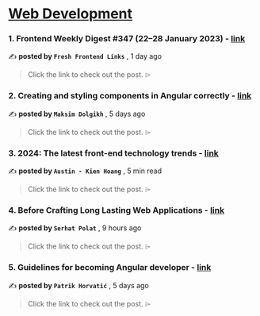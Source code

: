 
<h1><a href=https://medium.com/tag/web-development/recommended target="_blank" rel="noopener noreferrer">Web Development</a></h1>
<h3>1. Frontend Weekly Digest #347 (22–28 January 2023) - <a href=https://medium.com/@frontender-ua/frontend-weekly-digest-347-22-28-january-2023-a7537afdb5bc?source=tag_recommended_feed---------0-84----------web_development----------ca76700a_2c07_492d_8bf7_74b5608c6b39------- target="_blank" rel="noopener noreferrer">link</a></h3>

✍️ **posted by `Fresh Frontend Links`** <date> , 1 day ago</date>

<blockquote>Click the link to check out the post. ⌲</blockquote>

<h3>2. Creating and styling components in Angular correctly - <a href=https://medium.com/stackademic/creating-and-styling-components-in-angular-correctly-52c93b062759?source=tag_recommended_feed---------1-107----------web_development----------ca76700a_2c07_492d_8bf7_74b5608c6b39------- target="_blank" rel="noopener noreferrer">link</a></h3>

✍️ **posted by `Maksim Dolgikh`** <date> , 5 days ago</date>

<blockquote>Click the link to check out the post. ⌲</blockquote>

<h3>3. 2024: The latest front-end technology trends - <a href=https://medium.com/javascript-in-plain-english/2024-the-latest-front-end-technology-trends-0fedd29a4493?source=tag_recommended_feed---------2-85----------web_development----------ca76700a_2c07_492d_8bf7_74b5608c6b39------- target="_blank" rel="noopener noreferrer">link</a></h3>

✍️ **posted by `Austin - Kien Hoang`** <date> , 5 min read</date>

<blockquote>Click the link to check out the post. ⌲</blockquote>

<h3>4. Before Crafting Long Lasting Web Applications - <a href=https://medium.com/@serhatpolat/before-crafting-long-lasting-web-applications-74d5a0f2d8c1?source=tag_recommended_feed---------3-84----------web_development----------ca76700a_2c07_492d_8bf7_74b5608c6b39------- target="_blank" rel="noopener noreferrer">link</a></h3>

✍️ **posted by `Serhat Polat`** <date> , 9 hours ago</date>

<blockquote>Click the link to check out the post. ⌲</blockquote>

<h3>5. Guidelines for becoming Angular developer - <a href=https://medium.com/@patrik.horva90/guidelines-for-becoming-angular-developer-628e3fea1f4c?source=tag_recommended_feed---------4-107----------web_development----------ca76700a_2c07_492d_8bf7_74b5608c6b39------- target="_blank" rel="noopener noreferrer">link</a></h3>

✍️ **posted by `Patrik Horvatić`** <date> , 5 days ago</date>

<blockquote>Click the link to check out the post. ⌲</blockquote>

